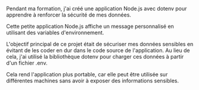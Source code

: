 <!-- # dotenv-configuration-challenge -->

Pendant ma formation, j'ai créé une application Node.js avec dotenv pour apprendre à renforcer la sécurité de mes données.

Cette petite application Node.js affiche un message personnalisé en utilisant des variables d'environnement.

L'objectif principal de ce projet était de sécuriser mes données sensibles en évitant de les coder en dur dans le code source de l'application. 
Au lieu de cela, j'ai utilisé la bibliothèque dotenv pour charger ces données à partir d'un fichier .env. 

Cela rend l'application plus portable, car elle peut être utilisée sur différentes machines sans avoir à exposer des informations sensibles.


